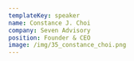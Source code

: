 ```yaml
---
templateKey: speaker
name: Constance J. Choi
company: Seven Advisory
position: Founder & CEO
image: /img/35_constance_choi.png
---
```


